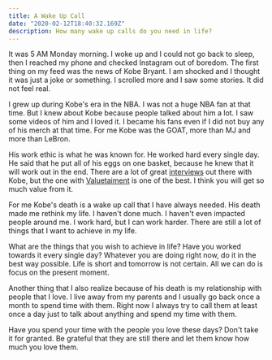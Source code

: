 ```yaml
---
title: A Wake Up Call
date: "2020-02-12T18:40:32.169Z"
description: How many wake up calls do you need in life?
---
```


It was 5 AM Monday morning. I woke up and I could not go back to sleep, then I reached my phone and checked Instagram out of boredom. The first thing on my feed was the news of Kobe Bryant. I am shocked and I thought it was just a joke or something. I scrolled more and I saw some stories. It did not feel real.

I grew up during Kobe's era in the NBA. I was not a huge NBA fan at that time. But I knew about Kobe because people talked about him a lot. I saw some videos of him and I loved it. I became his fans even if I did not buy any of his merch at that time. For me Kobe was the GOAT, more than MJ and more than LeBron.

His work ethic is what he was known for. He worked hard every single day. He said that he put all of his eggs on one basket, because he knew that it will work out in the end. There are a lot of great [interviews](https://www.youtube.com/watch?v=T9GvDekiJ9c&t=1826s) out there with Kobe, but the one with [Valuetaiment](https://www.youtube.com/watch?v=T9GvDekiJ9c&t=1826s) is one of the best. I think you will get so much value from it.

For me Kobe's death is a wake up call that I have always needed. 
His death made me rethink my life. 
I haven't done much. I haven't even impacted people around me.
I work hard, but I can work harder. 
There are still a lot of things that I want to achieve in my life. 

What are the things that you wish to achieve in life?
Have you worked towards it every single day?
Whatever you are doing right now, do it in the best way possible.
Life is short and tomorrow is not certain.
All we can do is focus on the present moment.

Another thing that I also realize because of his death is my relationship with people that I love.
I live away from my parents and I usually go back once a month to spend time with them. 
Right now I always try to call them at least once a day just to talk about anything and spend my time with them.

Have you spend your time with the people you love these days?
Don't take it for granted.
Be grateful that they are still there and let them know how much you love them.

